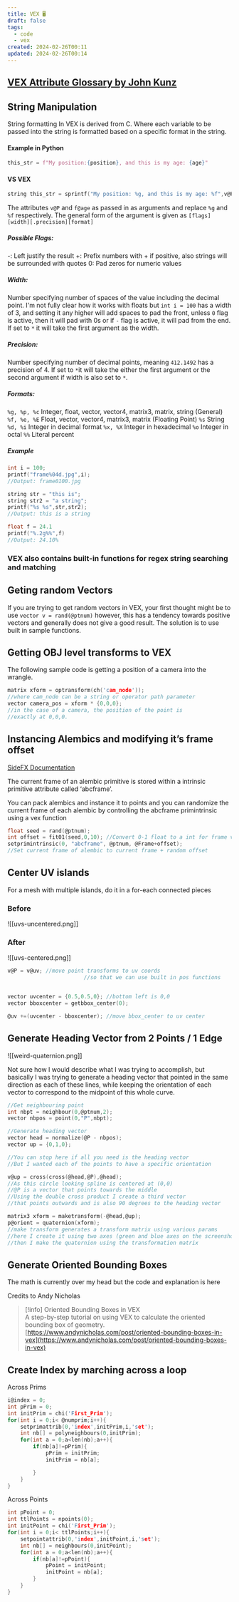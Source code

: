 ```yaml
---
title: VEX 🖥️
draft: false
tags:
  - code
  - vex
created: 2024-02-26T00:11
updated: 2024-02-26T00:14
---
```


## [VEX Attribute Glossary by John Kunz](https://wiki.johnkunz.com/index.php?title=VEX_Attribute_Glossary#What_is_VEX.3F)

## String Manipulation

String formatting In VEX is derived from C. Where each variable to be passed into the string is formatted based on a specific format in the string.

#### Example in Python

```python
this_str = f"My position:{position}, and this is my age: {age}"
```

#### VS VEX

```c
string this_str = sprintf("My position: %g, and this is my age: %f",v@P,f@age)
```

The attributes `v@P` and `f@age` as passed in as arguments and replace `%g` and `%f` respectively.
The general form of the argument is given as `[flags][width][.precision][format]`

##### Possible Flags:

-: Left justify the result
+: Prefix numbers with + if positive, also strings will be surrounded with quotes
0: Pad zeros for numeric values

##### Width:

Number specifying number of spaces of the value including the decimal point. I'm not fully clear how it works with floats but `int i = 100` has a width of 3, and setting it any higher will add spaces to pad the front, unless `0` flag is active, then it will pad with 0s or if `-` flag is active, it will pad from the end. If set to `*` it will take the first argument as the width.

##### Precision:

Number specifying number of decimal points, meaning `412.1492` has a precision of 4. If set to `*`it will take the either the first argument or the second argument if width is also set to `*`.

##### Formats:

`%g, %p, %c` Integer, float, vector, vector4, matrix3, matrix, string (General)
`%f, %e, %E` Float, vector, vector4, matrix3, matrix (Floating Point)
`%s` String
`%d, %i` Integer in decimal format
`%x, %X` Integer in hexadecimal
`%o` Integer in octal
`%%` Literal percent

##### Example

```c
int i = 100;
printf("frame%04d.jpg",i);
//Output: frame0100.jpg

string str = "this is";
string str2 = "a string";
printf("%s %s",str,str2);
//Output: this is a string

float f = 24.1
printf("%.2g%%",f)
//Output: 24.10%
```

### VEX also contains built-in functions for regex string searching and matching

## Geting random Vectors

If you are trying to get random vectors in VEX, your first thought might be to use `vector v = rand(@ptnum)` however, this has a tendency towards positive vectors and generally does not give a good result. The solution is to use built in sample functions.

## Getting OBJ level transforms to VEX

The following sample code is getting a position of a camera into the wrangle.

```c
matrix xform = optransform(ch('cam_node'));
//where cam_node can be a string or operator path parameter
vector camera_pos = xform * {0,0,0};
//in the case of a camera, the position of the point is
//exactly at 0,0,0.
```

## Instancing Alembics and modifying it’s frame offset

[SideFX Documentation](https://www.sidefx.com/docs/houdini/nodes/sop/alembicprimitive.html)

The current frame of an alembic primitive is stored within a intrinsic primitive attribute called ‘abcframe’.

You can pack alembics and instance it to points and you can randomize the current frame of each alembic by controlling the abcframe primintrinsic using a vex function

```c
float seed = rand(@ptnum);
int offset = fit01(seed,0,10); //Convert 0-1 float to a int for frame values
setprimintrinsic(0, "abcframe", @ptnum, @Frame+offset);
//Set current frame of alembic to current frame + random offset
```

## Center UV islands

For a mesh with multiple islands, do it in a for-each connected pieces

### Before

![[uvs-uncentered.png]]

### After

![[uvs-centered.png]]

```c
v@P = v@uv; //move point transforms to uv coords
						//so that we can use built in pos functions


vector uvcenter = {0.5,0.5,0}; //bottom left is 0,0
vector bboxcenter = getbbox_center(0);

@uv +=(uvcenter - bboxcenter); //move bbox_center to uv center
```

## Generate Heading Vector from 2 Points / 1 Edge

![[weird-quaternion.png]]

Not sure how I would describe what I was trying to accomplish, but basically I was trying to generate a heading vector that pointed in the same direction as each of these lines, while keeping the orientation of each vector to correspond to the midpoint of this whole curve.

```c
//Get neighbouring point
int nbpt = neighbour(0,@ptnum,2);
vector nbpos = point(0,"P",nbpt);

//Generate heading vector
vector head = normalize(@P - nbpos);
vector up = {0,1,0};

//You can stop here if all you need is the heading vector
//But I wanted each of the points to have a specific orientation

v@up = cross(cross(@head,@P),@head);
//As this circle looking spline is centered at (0,0)
//@P is a vector that points towards the middle
//Using the double cross product I create a third vector
//that points outwards and is also 90 degrees to the heading vector

matrix3 xform = maketransform(-@head,@up);
p@orient = quaternion(xform);
//make transform generates a transform matrix using various params
//here I create it using two axes (green and blue axes on the screenshot)
//then I make the quaternion using the transformation matrix
```

## Generate Oriented Bounding Boxes

The math is currently over my head but the code and explanation is here

Credits to Andy Nicholas

> [!info] Oriented Bounding Boxes in VEX  
> A step-by-step tutorial on using VEX to calculate the oriented bounding box of geometry.  
> [https://www.andynicholas.com/post/oriented-bounding-boxes-in-vex](https://www.andynicholas.com/post/oriented-bounding-boxes-in-vex)

## Create Index by marching across a loop

Across Prims

```c
i@index = 0;
int pPrim = 0;
int initPrim = chi('First_Prim');
for(int i = 0;i< @numprim;i++){
    setprimattrib(0,'index',initPrim,i,'set');
    int nb[] = polyneighbours(0,initPrim);
    for(int a = 0;a<len(nb);a++){
        if(nb[a]!=pPrim){
            pPrim = initPrim;
            initPrim = nb[a];

        }
    }
}
```

Across Points

```c
int pPoint = 0;
int ttlPoints = npoints(0);
int initPoint = chi('First_Prim');
for(int i = 0;i< ttlPoints;i++){
    setpointattrib(0,'index',initPoint,i,'set');
    int nb[] = neighbours(0,initPoint);
    for(int a = 0;a<len(nb);a++){
        if(nb[a]!=pPoint){
            pPoint = initPoint;
            initPoint = nb[a];
        }
    }
}
```
